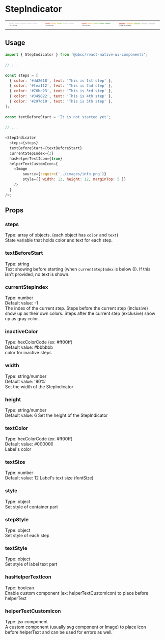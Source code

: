 # StepIndicator

<table >
   <tr>
      <td><img src="./resources/stepindicator_0th.png" alt="StepIndicator 0th step" /></td>
      <td><img src="./resources/stepindicator_3rd.png" alt="StepIndicator 3rd step" /></td>
      <td><img src="./resources/stepindicator_5th.png" alt="StepIndicator 5th step" /></td>
      <td><img src="./resources/stepindicator_nth_step_with_icon.png" alt="StepIndicator_nth_step with icon" /></td>
  </tr>
</table>

## Usage

```js
import { StepIndicator } from '@pbsc/react-native-ui-components';

// ...

const steps = [
  { color: '#dd2618', text: 'This is 1st step' },
  { color: '#fea112', text: 'This is 2nd step' },
  { color: '#76bc23', text: 'This is 3rd step' },
  { color: '#349822', text: 'This is 4th step' },
  { color: '#297d19', text: 'This is 5th step' },
];

const textBeforeStart = 'It is not started yet';

// ...

<StepIndicator
  steps={steps}
  textBeforeStart={textBeforeStart}
  currentStepIndex={3}
  hasHelperTextIcon={true}
  helperTextCustomIcon={
    <Image
        source={require('../images/info.png')}
        style={{ width: 12, height: 12, marginTop: 5 }}
    />
  }
/>;
```

## Props

### steps
Type: array of objects. (each object has `color` and `text`) <br/>
State variable that holds color and text for each step.

### textBeforeStart
Type: string <br/>
Text showing before starting (when `currentStepIndex` is below 0). If this isn't provided, no text is shown.

### currentStepIndex
Type: number <br/>
Default value: -1 <br/>
The index of the current step. Steps before the current step (inclusive) show up as their own colors. Steps after the current step (exclusive) show up as gray color.

### inactiveColor
Type: hexColorCode (ex: #ff00ff) <br/>
Default value: #bbbbbb <br/>
color for inactive steps

### width
Type: string/number <br/>
Default value: '80%' <br/>
Set the width of the StepIndicator

### height
Type: string/number <br/>
Default value: 6
Set the height of the StepIndicator

### textColor
Type: hexColorCode (ex: #ff00ff) <br/>
Default value: #000000 <br/>
Label's color

### textSize
Type: number <br/>
Default value: 12
Label's text size (fontSize)

### style
Type: object <br/>
Set style of container part

### stepStyle
Type: object <br/>
Set style of each step

### textStyle
Type: object <br/>
Set style of label text part

### hasHelperTextIcon
Type: boolean <br/>
Enable custom component (ex: helperTextCustomIcon) to place before helperText

### helperTextCustomIcon
Type: jsx component <br/>
A custom component (usually svg component or Image) to place icon before helperText and can be used for errors as well.
